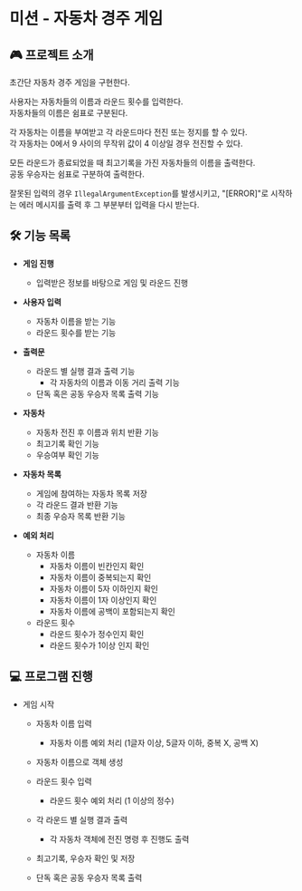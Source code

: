 # 미션 - 자동차 경주 게임

## 🎮 프로젝트 소개

초간단 자동차 경주 게임을 구현한다.

사용자는 자동차들의 이름과 라운드 횟수를 입력한다.<br>
자동차들의 이름은 쉼표로 구분된다.

각 자동차는 이름을 부여받고 각 라운드마다 전진 또는 정지를 할 수 있다.<br>
각 자동차는 0에서 9 사이의 무작위 값이 4 이상일 경우 전진할 수 있다.

모든 라운드가 종료되었을 때 최고기록을 가진 자동차들의 이름을 출력한다.<br>
공동 우승자는 쉼표로 구분하여 출력한다.

잘못된 입력의 경우 `IllegalArgumentException`를 발생시키고, "[ERROR]"로 시작하는 에러 메시지를 출력 후 그 부분부터 입력을 다시 받는다.

## 🛠 기능 목록

* **게임 진행**
    * 입력받은 정보를 바탕으로 게임 및 라운드 진행

* **사용자 입력**
    * 자동차 이름을 받는 기능
    * 라운드 횟수를 받는 기능

* **출력문**
    * 라운드 별 실행 결과 출력 기능
        * 각 자동차의 이름과 이동 거리 출력 기능
    * 단독 혹은 공동 우승자 목록 출력 기능

* **자동차**
    * 자동차 전진 후 이름과 위치 반환 기능
    * 최고기록 확인 기능
    * 우승여부 확인 기능

* **자동차 목록**
    * 게임에 참여하는 자동차 목록 저장
    * 각 라운드 결과 반환 기능
    * 최종 우승자 목록 반환 기능

* **예외 처리**
    * 자동차 이름
        * 자동차 이름이 빈칸인지 확인
        * 자동차 이름이 중복되는지 확인
        * 자동차 이름이 5자 이하인지 확인
        * 자동차 이름이 1자 이상인지 확인
        * 자동차 이름에 공백이 포함되는지 확인
    * 라운드 횟수
        * 라운드 횟수가 정수인지 확인
        * 라운드 횟수가 1이상 인지 확인

## 💻 프로그램 진행

* 게임 시작

    * 자동차 이름 입력
        * 자동차 이름 예외 처리 (1글자 이상, 5글자 이하, 중복 X, 공백 X)

    * 자동차 이름으로 객체 생성

    * 라운드 횟수 입력
        * 라운드 횟수 예외 처리 (1 이상의 정수)

    * 각 라운드 별 실행 결과 출력
        * 각 자동차 객체에 전진 명령 후 진행도 출력

    * 최고기록, 우승자 확인 및 저장

    * 단독 혹은 공동 우승자 목록 출력
